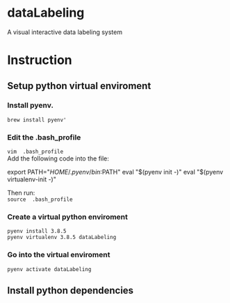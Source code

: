 # dataLabeling
A visual interactive data labeling system

# Instruction
## Setup python virtual enviroment
### Install pyenv.
`brew install pyenv'`
### Edit the .bash_profile
`vim  .bash_profile ` <br/>
Add the following code into the file:<br/>

  export PATH="$HOME/.pyenv/bin:$PATH"
  eval "$(pyenv init -)"
  eval "$(pyenv virtualenv-init -)"
  
Then run: <br/>
`source  .bash_profile`
### Create a virtual python enviroment
`pyenv install 3.8.5` <br/>
`pyenv virtualenv 3.8.5 dataLabeling` <br/>

### Go into the virtual enviroment
`pyenv activate dataLabeling`

## Install python dependencies
